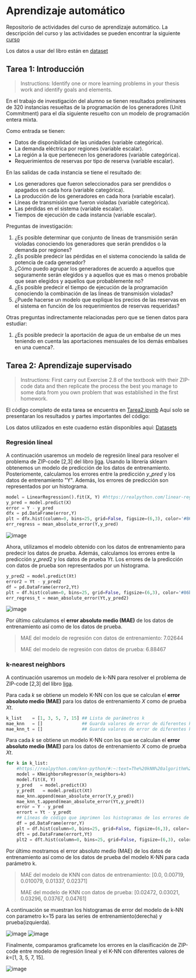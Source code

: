 # Aprendizaje automático

Repositorio de actividades del curso de aprendizaje automático. La descripción del curso y las actividades se pueden encontrar la siguiente  [curso](https://github.com/satuelisa/StatisticalLearning)

Los datos a usar del libro están en [dataset](https://hastie.su.domains/ElemStatLearn/datasets/)


## Tarea 1: Introducción
>Instructions: Identify one or more learning problems in your thesis work and identify goals and elements.

En el trabajo de investigación del alumno se tienen resultados preliminares de 320 instancias resueltas de la programación de los generadores (Unit Commitment) para el día siguiente resuelto con un modelo de programación entera mixta.

Como entrada se tienen:
- Datos de disponibilidad de las unidades (variable categórica).
- La demanda eléctrica por regiones (variable escalar).
- La región a la que pertenecen los generadores (variable categórica).
- Requerimientos de reservas por tipo de reserva (variable escalar).

En las salidas de cada instancia se tiene el resultado de:
- Los generadores que fueron seleccionados para ser prendidos o apagados en cada hora (variable categórica).
- La producción de los generadores  en cada hora (variable escalar).
- Líneas de transmisión que fueron violadas (variable categórica).
- Las pérdidas en el sistema (variable escalar).
- Tiempos de ejecución de cada instancia (variable escalar).

Preguntas de investigación:
1. ¿Es posible determinar que conjunto de lineas de transmisión serán violadas conociendo los generadores que serán prendidos o la demanda por regiones?
2. ¿Es posible predecir las pérdidas en el sistema conociendo la salida de potencia de cada generador?
3. ¿Cómo puedo agrupar los generadores de acuerdo a aquellos que seguramente serán elegidos y a aquellos que es mas o menos probable que sean elegidos y aquellos que probablemente no?
4. ¿Es posible predecir el tiempo de ejecución de la programación conociendo la combinación de las lineas de transmisión violadas?
5. ¿Puede hacerse un modelo que explique los precios de las reservas en el sistema en función de los requerimientos de reservas requeridas?

Otras preguntas indirectamente relacionadas pero que se tienen datos para estudiar:

1. ¿Es posible predecir la aportación de agua de un embalse de un mes teniendo en cuenta las aportaciones mensuales de los demás embalses en una cuenca?. 

## Tarea 2: Aprendizaje supervisado

>Instructions: First carry out Exercise 2.8 of the textbook with their ZIP-code data and then replicate the process the best you manage to some data from you own problem that was established in the first homework.

El código completo de esta tarea se encuentra en [Tarea2.ipynb](https://github.com/urieliram/statistical/blob/main/Tarea2.ipynb) 
Aquí solo se presentaran los resultados y partes importantes del código:

Los datos utilizados en este cuaderno están disponibles aquí: [Datasets](https://drive.google.com/drive/folders/159GnBJQDxTY9oYqPBZzdNghyb4Gd9pDS?usp=sharing)

### **Regresión líneal**
A continuación usaremos un modelo de regresión líneal para resolver el problema de ZIP-code [2,3] del libro [liga](https://link.springer.com/book/10.1007/978-0-387-84858-7). Usando la librería sklearn obtenemos un modelo de predicción de los datos de entrenamiento. Posteriomente, calculamos los errores entre la predicción $y\_pred$ y los datos de entrenamiento "Y". Además, los errores de predicción son representados por un histograma.

```python
model = LinearRegression().fit(X, Y) #https://realpython.com/linear-regression-in-python/
y_pred = model.predict(X)
error = Y - y_pred
dfx = pd.DataFrame(error,Y)
plt = dfx.hist(column=0, bins=25, grid=False, figsize=(6,3), color='#86bf91', zorder=2, rwidth=0.9)
err_regress = mean_absolute_error(Y,y_pred)
```
![image](https://user-images.githubusercontent.com/54382451/150030914-b242c594-95f1-4124-b4a1-12f2a5f19f11.png)

Ahora, utilizamos el modelo obtenido con los datos de entrenamiento para predecir los datos de prueba. Además,  calculamos los errores entre la predicción $y\_pred2$ y los datos de prueba $Yt$. Los errores de la predicción con datos de prueba son representados por un histograma.

```python
y_pred2 = model.predict(Xt)
error2 = Yt - y_pred2
df = pd.DataFrame(error2,Yt)
plt = df.hist(column=0, bins=25, grid=False, figsize=(6,3), color='#86bf40', zorder=2, rwidth=0.9)
err_regress_t = mean_absolute_error(Yt,y_pred2)
```

![image](https://user-images.githubusercontent.com/54382451/150031119-dc8de852-7b2d-4dbd-8d3b-8509bd57e46f.png)

Por último calculamos el **error absoluto medio (MAE)** de los datos de entrenamiento así como de los datos de prueba.
>MAE del modelo de regresión con datos de entrenamiento: 7.02644
>
>MAE del modelo de regresión con datos de prueba: 6.88467


### **k-nearest neighbors**
A continuación usaremos un modelo de k-NN para resolver el problema de ZIP-code [2,3] del libro [liga](https://link.springer.com/book/10.1007/978-0-387-84858-7).

Para cada $k$ se obtiene un modelo K-NN con los que se calculan el **error absoluto medio (MAE)** para los datos de entrenamiento $X$ como de prueba $Xt$.

```python
k_list    = [1, 3, 5, 7, 15] ## Lista de parámetros k
mae_knn   = []               ## Guarda valores de error de diferentes k en datos de entrenamiento
mae_knn_t = []               ## Guarda valores de error de diferentes k en datos de prueba
```

Para cada $k$ se obtiene un modelo K-NN con los que se calculan el **error absoluto medio (MAE)** para los datos de entrenamiento $X$ como de prueba $Xt$.

```python
for k in k_list:
    #https://realpython.com/knn-python/#:~:text=The%20kNN%20algorithm%20is%20a,in%20Python%3A%20A%20Practical%20Guide.
    model = KNeighborsRegressor(n_neighbors=k)
    model.fit(X, Y)
    y_pred   = model.predict(X) 
    y_predt   = model.predict(Xt)
    mae_knn.append(mean_absolute_error(Y,y_pred))
    mae_knn_t.append(mean_absolute_error(Yt,y_predt))
    error = Y - y_pred
    errort = Yt - y_predt
    ## Líneas de código que imprimen los histogramas de los errores de cada modelo con un parámetro k.
    df = pd.DataFrame(error,Y)
    plt = df.hist(column=0, bins=25, grid=False, figsize=(6,3), color='#86bf91', zorder=2, rwidth=0.9)    
    dft = pd.DataFrame(errort,Yt)
    plt2 = dft.hist(column=0, bins=25, grid=False, figsize=(6,3), color='#86bf40', zorder=2, rwidth=0.9)
```

Por último mostramos el error absoluto medio (MAE) de los datos de entrenamiento así como de los datos de prueba del modelo K-NN para cada parámetro k.
>MAE del modelo de KNN con datos de entrenamiento: [0.0, 0.00719, 0.010079, 0.01337, 0.02371]
>
>MAE del modelo de KNN con datos de prueba: [0.02472, 0.03021, 0.03296, 0.03767, 0.04761]

A continuación se muestran los histogramas de error del modelo de k-NN con parametro k=15 para las series de entrenamiento(derecha) y prueba(izquierda).

![image](https://user-images.githubusercontent.com/54382451/150032424-f01764a0-4645-4202-b76c-df40f1c37895.png)
![image](https://user-images.githubusercontent.com/54382451/150032720-8d57f11a-2fbc-4b99-a836-1036af9ba3d8.png)

Finalmente, comparamos graficamete los errores en la clasificación de ZIP-code entre modelo de regresión lineal y el K-NN con diferentes valores de $k$=[1, 3, 5, 7, 15].

![image](https://user-images.githubusercontent.com/54382451/150032555-9bb8e614-654e-433e-bf00-0471af83a8a5.png)



